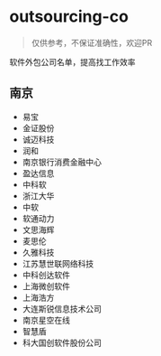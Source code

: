 # outsourcing-co

> 仅供参考，不保证准确性，欢迎PR

软件外包公司名单，提高找工作效率

## 南京
- 易宝
- 金证股份
- 诚迈科技
- 润和
- 南京银行消费金融中心
- 盈达信息
- 中科软
- 浙江大华
- 中软
- 软通动力
- 文思海辉
- 麦思伦
- 久雅科技
- 江苏慧世联网络科技
- 中科创达软件
- 上海微创软件
- 上海浩方
- 大连斯锐信息技术公司
- 南京星空在线
- 智慧盾
- 科大国创软件股份公司
